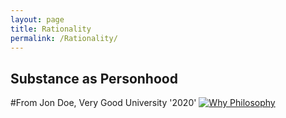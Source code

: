 ```yaml
---
layout: page
title: Rationality
permalink: /Rationality/
---
```

## Substance as Personhood
#From Jon Doe, Very Good University '2020'
[![Why Philosophy](http://philosophyexchange.github.io/assets/458px-Sanzio_01_Plato_Aristotle.jpg)](../assets/personhood_test.pdf)
